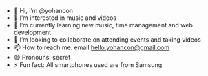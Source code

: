 - 👋 Hi, I’m @yohancon
- 👀 I’m interested in music and videos
- 🌱 I’m currently learning new music, time management and web development
- 💞️ I’m looking to collaborate on attending events and taking videos
- 📫 How to reach me: email hello.yohancon@gmail.com
- 😄 Pronouns: secret
- ⚡ Fun fact: All smartphones used are from Samsung

<!---
yohancon/yohancon is a ✨ special ✨ repository because its `README.md` (this file) appears on your GitHub profile.
You can click the Preview link to take a look at your changes.
--->
